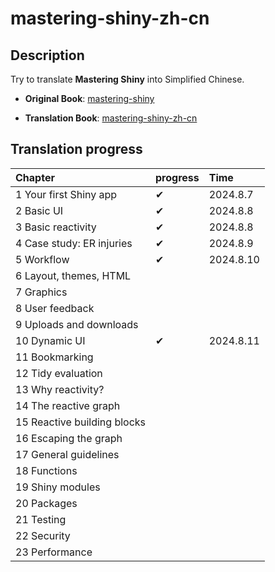 # mastering-shiny-zh-cn

## Description

Try to translate **Mastering Shiny** into Simplified Chinese.

- **Original Book**: [mastering-shiny](https://mastering-shiny.org/)

- **Translation Book**: [mastering-shiny-zh-cn](https://books-zh-cn.github.io/mastering-shiny-zh-cn/)

## Translation progress

| Chapter                          | progress | Time      |
|:---------------------------------|:---------|:----------|
| 1 Your first Shiny app           | ✔        | 2024.8.7  |
| 2 Basic UI                       | ✔        | 2024.8.8  |
| 3 Basic reactivity               | ✔        | 2024.8.8  |
| 4 Case study: ER injuries        | ✔        | 2024.8.9  |
| 5 Workflow                       | ✔        | 2024.8.10 |
| 6 Layout, themes, HTML               |         |  |
| 7 Graphics      |         |  |
| 8 User feedback                 |         |  |
| 9 Uploads and downloads       |         |  |
| 10 Dynamic UI                    | ✔        | 2024.8.11 |
| 11 Bookmarking        |         | |
| 12 Tidy evaluation                |         |  |
| 13 Why reactivity?                      |         |  |
| 14 The reactive graph                       |         |  |
| 15 Reactive building blocks                    |        |  |
| 16 Escaping the graph               |         |  |
| 17 General guidelines                 |         |  |
| 18 Functions               |          |           |
| 19 Shiny modules               |          |           |
| 20 Packages                         |          |           |
| 21 Testing                 |          |           |
| 22 Security                     |          |           |
| 23 Performance                       |          |           |


